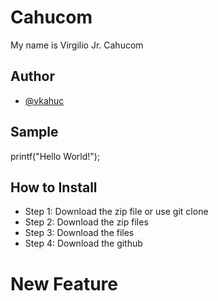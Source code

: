 # Cahucom
My name is Virgilio Jr. Cahucom  
## Author
* [@vkahuc](http://github.com/vkahuc)
## Sample
printf("Hello World!");
## How to Install
* Step 1: Download the zip file or use git clone 
* Step 2: Download the zip files 
* Step 3: Download the files 
* Step 4: Download the github 
# New Feature



